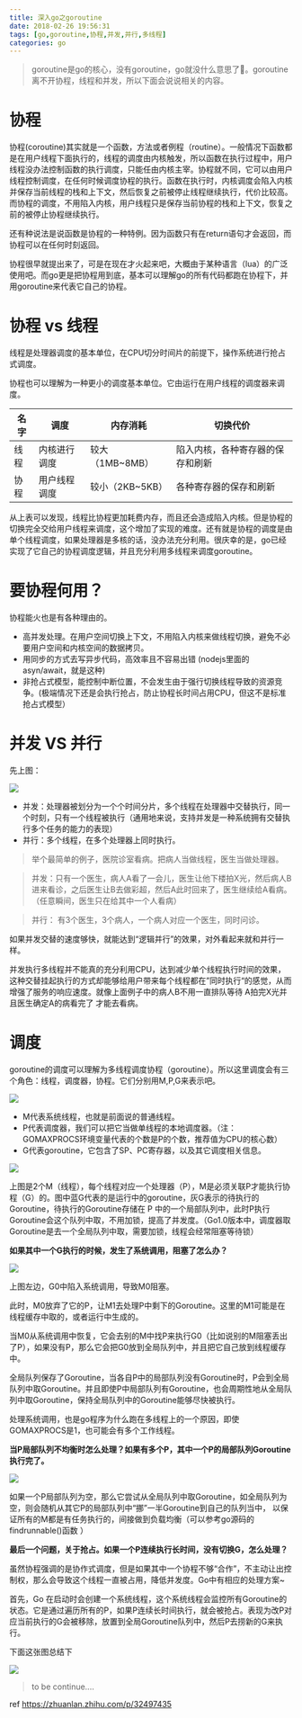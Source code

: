 ```yaml
---
title: 深入go之goroutine
date: 2018-02-26 19:56:31
tags: [go,goroutine,协程,并发,并行,多线程]
categories: go
---
```

> goroutine是go的核心，没有goroutine，go就没什么意思了👿。goroutine离不开协程，线程和并发，所以下面会说说相关的内容。

# 协程

协程(coroutine)其实就是一个函数，方法或者例程（routine）。一般情况下函数都是在用户线程下面执行的，线程的调度由内核触发，所以函数在执行过程中，用户线程没办法控制函数的执行调度，只能任由内核主宰。协程就不同，它可以由用户线程控制调度，在任何时候调度协程的执行。函数在执行时，内核调度会陷入内核并保存当前线程的栈和上下文，然后恢复之前被停止线程继续执行，代价比较高。而协程的调度，不用陷入内核，用户线程只是保存当前协程的栈和上下文，恢复之前的被停止协程继续执行。

还有种说法是说函数是协程的一种特例。因为函数只有在return语句才会返回，而协程可以在任何时刻返回。

协程很早就提出来了，可是在现在才火起来吧，大概由于某种语言（lua）的广泛使用吧。而go更是把协程用到底，基本可以理解go的所有代码都跑在协程下，并用goroutine来代表它自己的协程。
<!-- more -->

# 协程 vs 线程

线程是处理器调度的基本单位，在CPU切分时间片的前提下，操作系统进行抢占式调度。

协程也可以理解为一种更小的调度基本单位。它由运行在用户线程的调度器来调度。

名字|调度|内存消耗|切换代价
----|-----|----|----
线程|内核进行调度|较大（1MB~8MB）|陷入内核，各种寄存器的保存和刷新
协程|用户线程调度|较小（2KB~5KB）|各种寄存器的保存和刷新

从上表可以发现，线程比协程更加耗费内存，而且还会造成陷入内核。但是协程的切换完全交给用户线程来调度，这个增加了实现的难度。还有就是协程的调度是由单个线程调度，如果处理器是多核的话，没办法充分利用。很庆幸的是，go已经实现了它自己的协程调度逻辑，并且充分利用多线程来调度goroutine。

# 要协程何用？

协程能火也是有各种理由的。

* 高并发处理。在用户空间切换上下文，不用陷入内核来做线程切换，避免不必要用户空间和内核空间的数据拷贝。
* 用同步的方式去写异步代码，高效率且不容易出错 (nodejs里面的asyn/await，就是这种)
* 非抢占式模型，能控制中断位置，不会发生由于强行切换线程导致的资源竞争。(极端情况下还是会执行抢占，防止协程长时间占用CPU，但这不是标准抢占式模型）

# 并发 VS 并行

先上图：

[![](http://idiotsky.top/images2/go-goroutine.jpg)](http://idiotsky.top/images2/go-goroutine.jpg)

* 并发：处理器被划分为一个个时间分片，多个线程在处理器中交替执行，同一个时刻，只有一个线程被执行（通用地来说，支持并发是一种系统拥有交替执行多个任务的能力的表现）
* 并行：多个线程，在多个处理器上同时执行。

> 举个最简单的例子，医院诊室看病。把病人当做线程，医生当做处理器。

> 并发：只有一个医生，病人A看了一会儿，医生让他下楼拍X光，然后病人B进来看诊，之后医生让B去做彩超，然后A此时回来了，医生继续给A看病。（任意瞬间，医生只在给其中一个人看病）

> 并行： 有3个医生，3个病人，一个病人对应一个医生，同时问诊。

如果并发交替的速度够快，就能达到“逻辑并行”的效果，对外看起来就和并行一样。

并发执行多线程并不能真的充分利用CPU，达到减少单个线程执行时间的效果，这种交替挂起执行的方式却能够给用户带来每个线程都在”同时执行“的感觉，从而增强了服务的响应速度。就像上面例子中的病人B不用一直排队等待 A拍完X光并且医生确定A的病看完了 才能去看病。

# 调度

goroutine的调度可以理解为多线程调度协程（goroutine）。所以这里调度会有三个角色：线程，调度器，协程。它们分别用M,P,G来表示吧。

[![](http://idiotsky.top/images2/go-goroutine-1.jpg)](http://idiotsky.top/images2/go-goroutine-1.jpg)

* M代表系统线程，也就是前面说的普通线程。
* P代表调度器，我们可以把它当做单线程的本地调度器。（注：GOMAXPROCS环境变量代表的个数是P的个数，推荐值为CPU的核心数）
* G代表goroutine，它包含了SP、PC寄存器，以及其它调度相关信息。

[![](http://idiotsky.top/images2/go-goroutine-2.jpg)](http://idiotsky.top/images2/go-goroutine-2.jpg)

上图是2个M（线程），每个线程对应一个处理器（P），M是必须关联P才能执行协程（G）的。图中蓝G代表的是运行中的goroutine，灰G表示的待执行的Goroutine，待执行的Goroutine存储在 P 中的一个局部队列中，此时P执行Goroutine会这个队列中取，不用加锁，提高了并发度。（Go1.0版本中，调度器取Goroutine是去一个全局队列中取，需要加锁，线程会经常阻塞等待锁）

__如果其中一个G执行的时候，发生了系统调用，阻塞了怎么办？__

[![](http://idiotsky.top/images2/go-goroutine-3.jpg)](http://idiotsky.top/images2/go-goroutine-3.jpg)

上图左边，G0中陷入系统调用，导致M0阻塞。

此时，M0放弃了它的P，让M1去处理P中剩下的Goroutine。这里的M1可能是在线程缓存中取的，或者运行中生成的。

当M0从系统调用中恢复，它会去别的M中找P来执行G0（比如说别的M阻塞丢出了P），如果没有P，那么它会把G0放到全局队列中，并且把它自己放到线程缓存中。

全局队列保存了Goroutine，当各自P中的局部队列没有Goroutine时，P会到全局队列中取Goroutine。并且即使P中局部队列有Goroutine，也会周期性地从全局队列中取Goroutine，保持全局队列中的Goroutine能够尽快被执行。

处理系统调用，也是go程序为什么跑在多线程上的一个原因，即使GOMAXPROCS是1，也可能会有多个工作线程。

__当P局部队列不均衡时怎么处理？如果有多个P，其中一个P的局部队列Goroutine执行完了。__

[![](http://idiotsky.top/images2/go-goroutine-4.jpg)](http://idiotsky.top/images2/go-goroutine-4.jpg)

如果一个P局部队列为空，那么它尝试从全局队列中取Goroutine，如全局队列为空，则会随机从其它P的局部队列中“挪”一半Goroutine到自己的队列当中， 以保证所有的M都是有任务执行的，间接做到负载均衡（可以参考go源码的findrunnable()函数 ）

__最后一个问题，关于抢占。如果一个P连续执行长时间，没有切换G，怎么处理？__

虽然协程强调的是协作式调度，但是如果其中一个协程不够“合作”，不主动让出控制权，那么会导致这个线程一直被占用，降低并发度。Go中有相应的处理方案~

首先，Go 在启动时会创建一个系统线程，这个系统线程会监控所有Goroutine的状态。它是通过遍历所有的P，如果P连续长时间执行，就会被抢占。表现为改P对应当前执行的G会被移除，放置到全局Goroutine队列中，然后P去捞新的G来执行。

下面这张图总结下

[![](http://tonybai.com/wp-content/uploads/goroutine-scheduler-model.png)](http://tonybai.com/wp-content/uploads/goroutine-scheduler-model.png)

> to be continue....

ref
https://zhuanlan.zhihu.com/p/32497435
